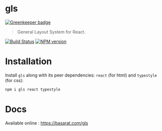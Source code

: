 # gls

[![Greenkeeper badge](https://badges.greenkeeper.io/basarat/gls.svg)](https://greenkeeper.io/)

> General Layout System for React.

[![Build Status][travis-image]][travis-url]
[![NPM version][npm-image]][npm-url]

# Installation

Install `gls` along with its peer dependencies: `react` (for html) and `typestyle` (for css):

```sh
npm i gls react typestyle
```

# Docs
Available online : https://basarat.com/gls

[travis-image]:https://travis-ci.org/basarat/gls.svg?branch=master
[travis-url]:https://travis-ci.org/basarat/gls
[npm-image]:https://img.shields.io/npm/v/gls.svg?style=flat
[npm-url]:https://npmjs.org/package/gls
